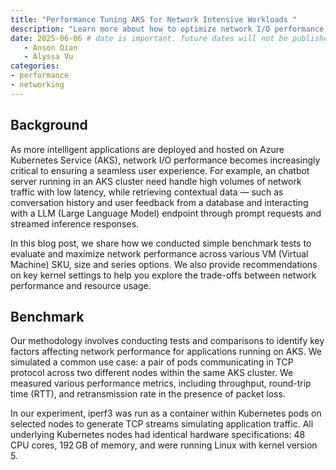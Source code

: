 ```yaml
---
title: "Performance Tuning AKS for Network Intensive Workloads "
description: "Learn more about how to optimize network I/O performance on AKS nodes through benchmark and comparison."
date: 2025-06-06 # date is important. future dates will not be published
   - Anson Qian
   - Alyssa Vu
categories:
- performance
- networking
---
```


## Background

As more intelligent applications are deployed and hosted on Azure Kubernetes Service (AKS), network I/O performance becomes increasingly critical to ensuring a seamless user experience. For example, an chatbot server running in an AKS cluster need handle high volumes of network traffic with low latency, while retrieving contextual data — such as conversation history and user feedback from a database and interacting with a LLM (Large Language Model) endpoint through prompt requests and streamed inference responses.

In this blog post, we share how we conducted simple benchmark tests to evaluate and maximize network performance across various VM (Virtual Machine) SKU, size and series options. We also provide recommendations on key kernel settings to help you explore the trade-offs between network performance and resource usage.

## Benchmark
Our methodology involves conducting tests and comparisons to identify key factors affecting network performance for applications running on AKS. We simulated a common use case: a pair of pods communicating in TCP protocol across two different nodes within the same AKS cluster. We measured various performance metrics, including throughput, round-trip time (RTT), and retransmission rate in the presence of packet loss.

In our experiment, iperf3 was run as a container within Kubernetes pods on selected nodes to generate TCP streams simulating application traffic. All underlying Kubernetes nodes had identical hardware specifications: 48 CPU cores, 192 GB of memory, and were running Linux with kernel version 5.

